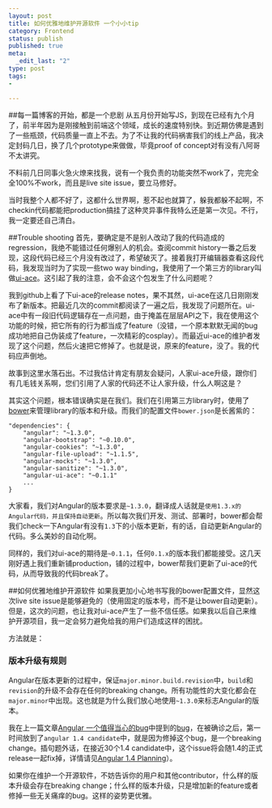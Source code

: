 ```yaml
--- 
layout: post
title: 如何优雅地维护开源软件 一个小小tip
category: Frontend
status: publish 
published: true
meta: 
  _edit_last: "2"
type: post
tags: 
- 

---
```

##每一篇博客的开始，都是一个悲剧
从五月份开始写JS，到现在已经有九个月了，前半年因为是刚接触到前端这个领域，成长的速度特别快。到近期仿佛是遇到了一些瓶颈，代码质量一直上不去。为了不让我的代码祸害我们的线上产品，我决定封码几日，换了几个prototype来做做，毕竟proof of concept对有没有八阿哥不太讲究。

不料前几日同事火急火燎来找我，说有一个我负责的功能突然不work了，完完全全100%不work，而且是live site issue，要立马修好。

当时我整个人都不好了，这都什么世界啊，惹不起也就算了，躲我都躲不起啊，不checkin代码都能把production搞挂了这种灵异事件我特么还是第一次见。不行，我一定要还自己清白。

##Trouble shooting
首先，要确定是不是别人改动了我的代码造成的regression，我绝不能错过任何爆别人的机会。查阅commit history一番之后发现，这段代码已经三个月没有改过了，希望破灭了。接着我打开编辑器查看这段代码，我发现当时为了实现一些two way binding，我使用了一个第三方的library叫做[ui-ace](https://github.com/angular-ui/ui-ace)。这引起了我的注意，会不会这个包发生了什么问题呢？

我到github上看了下ui-ace的release notes，果不其然，ui-ace在这几日刚刚发布了新版本。把最近几次的commit都阅读了一遍之后，我发现了问题所在。ui-ace中有一段旧代码逻辑存在一点问题，由于掩盖在层层API之下，我在使用这个功能的时候，把它所有的行为都当成了feature（没错，一个原本默默无闻的bug成功地把自己伪装成了feature，一次精彩的cosplay）。而最近ui-ace的维护者发现了这个问题，然后火速把它修掉了。也就是说，原来的feature，没了。我的代码应声倒地。

故事到这里水落石出。不过我估计肯定有朋友会疑问，人家ui-ace升级，跟你们有几毛钱关系啊，您们引用了人家的代码还不让人家升级，什么人啊这是？

其实这个问题，根本错误确实是在我们。我们在引用第三方library时，使用了[bower](http://bower.io)来管理library的版本和升级。而我们的配置文件`bower.json`是长酱紫的：


    "dependencies": {
        "angular": "~1.3.0",
        "angular-bootstrap": "~0.10.0",
        "angular-cookies": "~1.3.0",
        "angular-file-upload": "~1.1.5",
        "angular-mocks": "~1.3.0",
        "angular-sanitize": "~1.3.0",
        "angular-ui-ace": "~0.1.1"
        ...
    }
    

大家看，我们对Angular的版本要求是`~1.3.0`，翻译成人话就是`使用1.3.x的Angular代码，并且保持自动更新`。所以每次我们开发、测试、部署时，bower都会帮我们check一下Angular有没有`1.3`下的小版本更新，有的话，自动更新Angular的代码。多么美妙的自动化啊。

同样的，我们对ui-ace的期待是`~0.1.1`，任何`0.1.x`的版本我们都能接受。这几天刚好遇上我们重新铺production，铺的过程中，bower帮我们更新了ui-ace的代码，从而导致我的代码break了。

##如何优雅地维护开源软件
如果我更加小心地书写我的bower配置文件，显然这次live site issue是能够避免的（使用固定的版本号，而不是让bower自动更新）。但是，这次的问题，也让我对ui-ace产生了一些不信任感。如果我以后自己来维护开源项目，我一定会努力避免给我的用户们造成这样的困扰。

方法就是：

###	版本升级有规则
Angular在版本更新的过程中，保证`major.minor.build.revision`中，`build`和`revision`的升级不会存在任何的breaking change。所有功能性的大变化都会在`major.minor`中出现。这也就是为什么我们放心地使用`~1.3.0`来标志Angular的版本。

我在上一篇文章[Angular 一个值得当心的bug](http://rebornix.com/frontend/2014/12/07/AngularJSFuckMeUp/)中提到的[bug](https://github.com/angular/angular.js/issues/10349)，在被确诊之后，第一时间放到了`angular 1.4 candidate`中，就是因为修掉这个bug，是一个breaking change。插句题外话，在接近30个1.4 candidate中，这个issue将会随1.4的正式release一起fix掉，详情请见[Angular 1.4 Planning](https://www.youtube.com/watch?v=nBptZTfmjhE)）。

如果你在维护一个开源软件，不妨告诉你的用户和其他contributor，什么样的版本升级会存在breaking change；什么样的版本升级，只是增加新的feature或者修掉一些无关痛痒的bug。这样的姿势更优雅。
